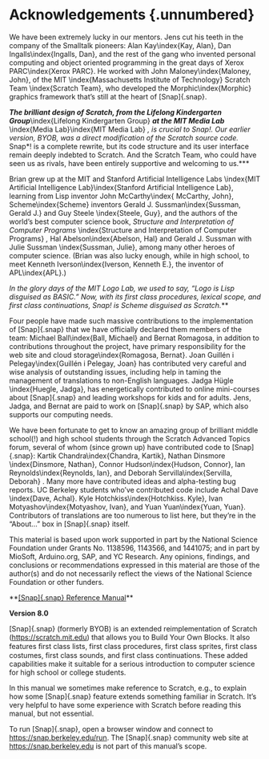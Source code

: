 
# Acknowledgements {.unnumbered}

We have been extremely lucky in our mentors.
Jens cut his teeth in the company of the Smalltalk pioneers:
Alan Kay\index{Kay, Alan}, Dan Ingalls\index{Ingalls, Dan}, and the
rest of the gang who invented personal computing and object oriented
programming in the great days of Xerox PARC\index{Xerox PARC}. He
worked with John Maloney\index{Maloney, John}, of the MIT
\index{Massachusetts Institute of Technology} Scratch Team
\index{Scratch Team}, who developed the Morphic\index{Morphic}
graphics framework that’s still at the heart of [Snap]{.snap}.

***The brilliant design of Scratch, from the Lifelong Kindergarten
Group***\index{Lifelong Kindergarten Group} ***at the MIT Media Lab***
\index{Media Lab}\index{MIT Media Lab} ***, is crucial to* Snap*!. Our earlier version, BYOB,
was a direct modification of the Scratch source code.* Snap*! is a
complete rewrite, but its code structure and its user interface remain
deeply indebted to Scratch. And the Scratch Team, who could have seen us
as rivals, have been entirely supportive and welcoming to us.***

Brian grew up at the MIT and Stanford Artificial Intelligence Labs
\index{MIT Artificial Intelligence Lab}\index{Stanford Artificial Intelligence Lab}, learning from Lisp inventor
John McCarthy\index{ McCarthy, John}, Scheme\index{Scheme} inventors
Gerald J. Sussman\index{Sussman, Gerald J.} and Guy Steele
\index{Steele, Guy}, and the authors of the world’s best computer
science book, *Structure and Interpretation of Computer Programs*
\index{Structure and Interpretation of Computer Programs} *,* Hal
Abelson\index{Abelson, Hal} and Gerald J. Sussman with Julie Sussman
\index{Sussman, Julie}, among many other heroes of computer science.
(Brian was also lucky enough, while in high school, to meet Kenneth
Iverson\index{Iverson, Kenneth E.}, the inventor of APL\index{APL}.)

***In the glory days of the MIT Logo Lab, we used to say, “Logo is Lisp
disguised as BASIC.” Now, with its first class procedures, lexical
scope, and first class continuations,* Snap*! is Scheme disguised as
Scratch.***

Four people have made such massive contributions to the implementation
of [Snap]{.snap} that we have officially declared them members of the team:
Michael Ball\index{Ball, Michael} and Bernat Romagosa, in addition to
contributions throughout the project, have primary responsibility for
the web site and cloud storage\index{Romagosa, Bernat}. Joan Guillén i
Pelegay\index{Guillén i Pelegay, Joan} has contributed very careful and
wise analysis of outstanding issues, including help in taming the
management of translations to non-English languages. Jadga Hügle
\index{Huegle, Jadga}, has energetically contributed to online
mini-courses about [Snap]{.snap} and leading workshops for kids and for
adults. Jens, Jadga, and Bernat are paid to work on [Snap]{.snap} by SAP,
which also supports our computing needs.

We have been fortunate to get to know an amazing group of brilliant
middle school(!) and high school students through the Scratch Advanced
Topics forum, several of whom (since grown up) have contributed code to
[Snap]{.snap}: Kartik Chandra\index{Chandra, Kartik}, Nathan Dinsmore
\index{Dinsmore, Nathan}, Connor Hudson\index{Hudson, Connor}, Ian
Reynolds\index{Reynolds, Ian}, and Deborah Servilla\index{Servilla,
Deborah} . Many more have contributed ideas and alpha-testing bug
reports. UC Berkeley students who’ve contributed code include Achal Dave
\index{Dave, Achal}. Kyle Hotchkiss\index{Hotchkiss. Kyle}, Ivan
Motyashov\index{Motyashov, Ivan}, and Yuan Yuan\index{Yuan, Yuan}.
Contributors of translations are too numerous to list here, but they’re
in the “About…” box in [Snap]{.snap} itself.

This material is based upon work supported in part by the National
Science Foundation under Grants No.
1138596, 1143566, and 1441075; and in part by MioSoft, Arduino.org, SAP,
and YC Research. Any opinions, findings, and conclusions or
recommendations expressed in this material are those of the author(s)
and do not necessarily reflect the views of the National Science
Foundation or other funders.

<span class="smallcaps">
</span>**<u>[Snap]{.snap} Reference Manual</u>**

**Version 8.0**

[Snap]{.snap} (formerly BYOB) is an extended reimplementation of Scratch
(<u>https://scratch.mit.edu</u>) that allows you to Build Your Own
Blocks. It also features ﬁrst class lists, first class procedures, first
class sprites, first class costumes, first class sounds, and first class
continuations. These added capabilities make it suitable for a serious
introduction to computer science for high school or college students.

In this manual we sometimes make reference to Scratch, e.g., to explain
how some [Snap]{.snap} feature extends something familiar in Scratch. It’s
very helpful to have some experience with Scratch before reading this
manual, but not essential.

To run [Snap]{.snap}, open a browser window and
connect to https://snap.berkeley.edu/run. The [Snap]{.snap} community web site
at https://snap.berkeley.edu is not part of this manual’s scope.

